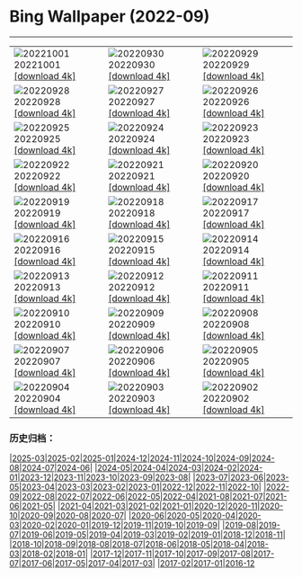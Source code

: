 # Bing Wallpaper (2022-09)
**************

<table><tr><td><img src="https://www.bing.com/th?id=OHR.NBP_FR-FR2587277972_1920x1080.jpg" alt="20221001"> 20221001 <a href="https://www.bing.com/th?id=OHR.NBP_FR-FR2587277972_UHD.jpg">[download 4k]</a></td><td><img src="https://www.bing.com/th?id=OHR.EubalaenaAustralis_FR-FR7459800196_1920x1080.jpg" alt="20220930"> 20220930 <a href="https://www.bing.com/th?id=OHR.EubalaenaAustralis_FR-FR7459800196_UHD.jpg">[download 4k]</a></td><td><img src="https://www.bing.com/th?id=OHR.InfiniD_FR-FR7335727196_1920x1080.jpg" alt="20220929"> 20220929 <a href="https://www.bing.com/th?id=OHR.InfiniD_FR-FR7335727196_UHD.jpg">[download 4k]</a></td></tr><tr><td><img src="https://www.bing.com/th?id=OHR.GoldenJellyfish_FR-FR7195746290_1920x1080.jpg" alt="20220928"> 20220928 <a href="https://www.bing.com/th?id=OHR.GoldenJellyfish_FR-FR7195746290_UHD.jpg">[download 4k]</a></td><td><img src="https://www.bing.com/th?id=OHR.YellowstoneUGB_FR-FR7054176049_1920x1080.jpg" alt="20220927"> 20220927 <a href="https://www.bing.com/th?id=OHR.YellowstoneUGB_FR-FR7054176049_UHD.jpg">[download 4k]</a></td><td><img src="https://www.bing.com/th?id=OHR.SusitnaRiver_FR-FR6868315576_1920x1080.jpg" alt="20220926"> 20220926 <a href="https://www.bing.com/th?id=OHR.SusitnaRiver_FR-FR6868315576_UHD.jpg">[download 4k]</a></td></tr><tr><td><img src="https://www.bing.com/th?id=OHR.AmazonMangroves_FR-FR6535464372_1920x1080.jpg" alt="20220925"> 20220925 <a href="https://www.bing.com/th?id=OHR.AmazonMangroves_FR-FR6535464372_UHD.jpg">[download 4k]</a></td><td><img src="https://www.bing.com/th?id=OHR.DarkSkyAcadia_FR-FR6402642209_1920x1080.jpg" alt="20220924"> 20220924 <a href="https://www.bing.com/th?id=OHR.DarkSkyAcadia_FR-FR6402642209_UHD.jpg">[download 4k]</a></td><td><img src="https://www.bing.com/th?id=OHR.FirstDayFall_FR-FR6231172120_1920x1080.jpg" alt="20220923"> 20220923 <a href="https://www.bing.com/th?id=OHR.FirstDayFall_FR-FR6231172120_UHD.jpg">[download 4k]</a></td></tr><tr><td><img src="https://www.bing.com/th?id=OHR.LastDollarRoad_FR-FR5163597520_1920x1080.jpg" alt="20220922"> 20220922 <a href="https://www.bing.com/th?id=OHR.LastDollarRoad_FR-FR5163597520_UHD.jpg">[download 4k]</a></td><td><img src="https://www.bing.com/th?id=OHR.PWPeaceDoves_FR-FR3806817971_1920x1080.jpg" alt="20220921"> 20220921 <a href="https://www.bing.com/th?id=OHR.PWPeaceDoves_FR-FR3806817971_UHD.jpg">[download 4k]</a></td><td><img src="https://www.bing.com/th?id=OHR.SitkaOtters_FR-FR3538056726_1920x1080.jpg" alt="20220920"> 20220920 <a href="https://www.bing.com/th?id=OHR.SitkaOtters_FR-FR3538056726_UHD.jpg">[download 4k]</a></td></tr><tr><td><img src="https://www.bing.com/th?id=OHR.QueenFuneral_FR-FR0158757969_1920x1080.jpg" alt="20220919"> 20220919 <a href="https://www.bing.com/th?id=OHR.QueenFuneral_FR-FR0158757969_UHD.jpg">[download 4k]</a></td><td><img src="https://www.bing.com/th?id=OHR.ArashiyamaBamboo_FR-FR2493137059_1920x1080.jpg" alt="20220918"> 20220918 <a href="https://www.bing.com/th?id=OHR.ArashiyamaBamboo_FR-FR2493137059_UHD.jpg">[download 4k]</a></td><td><img src="https://www.bing.com/th?id=OHR.Wellenflug_FR-FR2038001705_1920x1080.jpg" alt="20220917"> 20220917 <a href="https://www.bing.com/th?id=OHR.Wellenflug_FR-FR2038001705_UHD.jpg">[download 4k]</a></td></tr><tr><td><img src="https://www.bing.com/th?id=OHR.PianePuma_FR-FR1798497777_1920x1080.jpg" alt="20220916"> 20220916 <a href="https://www.bing.com/th?id=OHR.PianePuma_FR-FR1798497777_UHD.jpg">[download 4k]</a></td><td><img src="https://www.bing.com/th?id=OHR.PyreneesPark_FR-FR1682590544_1920x1080.jpg" alt="20220915"> 20220915 <a href="https://www.bing.com/th?id=OHR.PyreneesPark_FR-FR1682590544_UHD.jpg">[download 4k]</a></td><td><img src="https://www.bing.com/th?id=OHR.MarbleCanyon_FR-FR1436161431_1920x1080.jpg" alt="20220914"> 20220914 <a href="https://www.bing.com/th?id=OHR.MarbleCanyon_FR-FR1436161431_UHD.jpg">[download 4k]</a></td></tr><tr><td><img src="https://www.bing.com/th?id=OHR.GSDNPest_FR-FR1263781052_1920x1080.jpg" alt="20220913"> 20220913 <a href="https://www.bing.com/th?id=OHR.GSDNPest_FR-FR1263781052_UHD.jpg">[download 4k]</a></td><td><img src="https://www.bing.com/th?id=OHR.Aracari_FR-FR1154426746_1920x1080.jpg" alt="20220912"> 20220912 <a href="https://www.bing.com/th?id=OHR.Aracari_FR-FR1154426746_UHD.jpg">[download 4k]</a></td><td><img src="https://www.bing.com/th?id=OHR.LacChesserys_FR-FR0870000876_1920x1080.jpg" alt="20220911"> 20220911 <a href="https://www.bing.com/th?id=OHR.LacChesserys_FR-FR0870000876_UHD.jpg">[download 4k]</a></td></tr><tr><td><img src="https://www.bing.com/th?id=OHR.KLMidAutumn_FR-FR2241740049_1920x1080.jpg" alt="20220910"> 20220910 <a href="https://www.bing.com/th?id=OHR.KLMidAutumn_FR-FR2241740049_UHD.jpg">[download 4k]</a></td><td><img src="https://www.bing.com/th?id=OHR.BHNMBelize_FR-FR2008447486_1920x1080.jpg" alt="20220909"> 20220909 <a href="https://www.bing.com/th?id=OHR.BHNMBelize_FR-FR2008447486_UHD.jpg">[download 4k]</a></td><td><img src="https://www.bing.com/th?id=OHR.CircumnavigationAnni_FR-FR1523555042_1920x1080.jpg" alt="20220908"> 20220908 <a href="https://www.bing.com/th?id=OHR.CircumnavigationAnni_FR-FR1523555042_UHD.jpg">[download 4k]</a></td></tr><tr><td><img src="https://www.bing.com/th?id=OHR.MuseudoAmanha_FR-FR1189585672_1920x1080.jpg" alt="20220907"> 20220907 <a href="https://www.bing.com/th?id=OHR.MuseudoAmanha_FR-FR1189585672_UHD.jpg">[download 4k]</a></td><td><img src="https://www.bing.com/th?id=OHR.SquirrelMushroom_FR-FR0810925828_1920x1080.jpg" alt="20220906"> 20220906 <a href="https://www.bing.com/th?id=OHR.SquirrelMushroom_FR-FR0810925828_UHD.jpg">[download 4k]</a></td><td><img src="https://www.bing.com/th?id=OHR.SeitanLimania_FR-FR0583337434_1920x1080.jpg" alt="20220905"> 20220905 <a href="https://www.bing.com/th?id=OHR.SeitanLimania_FR-FR0583337434_UHD.jpg">[download 4k]</a></td></tr><tr><td><img src="https://www.bing.com/th?id=OHR.ArambolBeach_FR-FR0188707058_1920x1080.jpg" alt="20220904"> 20220904 <a href="https://www.bing.com/th?id=OHR.ArambolBeach_FR-FR0188707058_UHD.jpg">[download 4k]</a></td><td><img src="https://www.bing.com/th?id=OHR.MalaysiaTwinTowers_FR-FR9843303466_1920x1080.jpg" alt="20220903"> 20220903 <a href="https://www.bing.com/th?id=OHR.MalaysiaTwinTowers_FR-FR9843303466_UHD.jpg">[download 4k]</a></td><td><img src="https://www.bing.com/th?id=OHR.USFilmFestival_FR-FR9093073298_1920x1080.jpg" alt="20220902"> 20220902 <a href="https://www.bing.com/th?id=OHR.USFilmFestival_FR-FR9093073298_UHD.jpg">[download 4k]</a></td></tr></table>

### 历史归档：

|[2025-03](/../2025-03/2025-03.md)|[2025-02](/../2025-02/2025-02.md)|[2025-01](/../2025-01/2025-01.md)|[2024-12](/../2024-12/2024-12.md)|[2024-11](/../2024-11/2024-11.md)|[2024-10](/../2024-10/2024-10.md)|[2024-09](/../2024-09/2024-09.md)|[2024-08](/../2024-08/2024-08.md)|[2024-07](/../2024-07/2024-07.md)|[2024-06](/../2024-06/2024-06.md)|
|[2024-05](/../2024-05/2024-05.md)|[2024-04](/../2024-04/2024-04.md)|[2024-03](/../2024-03/2024-03.md)|[2024-02](/../2024-02/2024-02.md)|[2024-01](/../2024-01/2024-01.md)|[2023-12](/../2023-12/2023-12.md)|[2023-11](/../2023-11/2023-11.md)|[2023-10](/../2023-10/2023-10.md)|[2023-09](/../2023-09/2023-09.md)|[2023-08](/../2023-08/2023-08.md)|
|[2023-07](/../2023-07/2023-07.md)|[2023-06](/../2023-06/2023-06.md)|[2023-05](/../2023-05/2023-05.md)|[2023-04](/../2023-04/2023-04.md)|[2023-03](/../2023-03/2023-03.md)|[2023-02](/../2023-02/2023-02.md)|[2023-01](/../2023-01/2023-01.md)|[2022-12](/../2022-12/2022-12.md)|[2022-11](/../2022-11/2022-11.md)|[2022-10](/../2022-10/2022-10.md)|
|[2022-09](/2022-09.md)|[2022-08](/../2022-08/2022-08.md)|[2022-07](/../2022-07/2022-07.md)|[2022-06](/../2022-06/2022-06.md)|[2022-05](/../2022-05/2022-05.md)|[2022-04](/../2022-04/2022-04.md)|[2021-08](/../2021-08/2021-08.md)|[2021-07](/../2021-07/2021-07.md)|[2021-06](/../2021-06/2021-06.md)|[2021-05](/../2021-05/2021-05.md)|
|[2021-04](/../2021-04/2021-04.md)|[2021-03](/../2021-03/2021-03.md)|[2021-02](/../2021-02/2021-02.md)|[2021-01](/../2021-01/2021-01.md)|[2020-12](/../2020-12/2020-12.md)|[2020-11](/../2020-11/2020-11.md)|[2020-10](/../2020-10/2020-10.md)|[2020-09](/../2020-09/2020-09.md)|[2020-08](/../2020-08/2020-08.md)|[2020-07](/../2020-07/2020-07.md)|
|[2020-06](/../2020-06/2020-06.md)|[2020-05](/../2020-05/2020-05.md)|[2020-04](/../2020-04/2020-04.md)|[2020-03](/../2020-03/2020-03.md)|[2020-02](/../2020-02/2020-02.md)|[2020-01](/../2020-01/2020-01.md)|[2019-12](/../2019-12/2019-12.md)|[2019-11](/../2019-11/2019-11.md)|[2019-10](/../2019-10/2019-10.md)|[2019-09](/../2019-09/2019-09.md)|
|[2019-08](/../2019-08/2019-08.md)|[2019-07](/../2019-07/2019-07.md)|[2019-06](/../2019-06/2019-06.md)|[2019-05](/../2019-05/2019-05.md)|[2019-04](/../2019-04/2019-04.md)|[2019-03](/../2019-03/2019-03.md)|[2019-02](/../2019-02/2019-02.md)|[2019-01](/../2019-01/2019-01.md)|[2018-12](/../2018-12/2018-12.md)|[2018-11](/../2018-11/2018-11.md)|
|[2018-10](/../2018-10/2018-10.md)|[2018-09](/../2018-09/2018-09.md)|[2018-08](/../2018-08/2018-08.md)|[2018-07](/../2018-07/2018-07.md)|[2018-06](/../2018-06/2018-06.md)|[2018-05](/../2018-05/2018-05.md)|[2018-04](/../2018-04/2018-04.md)|[2018-03](/../2018-03/2018-03.md)|[2018-02](/../2018-02/2018-02.md)|[2018-01](/../2018-01/2018-01.md)|
|[2017-12](/../2017-12/2017-12.md)|[2017-11](/../2017-11/2017-11.md)|[2017-10](/../2017-10/2017-10.md)|[2017-09](/../2017-09/2017-09.md)|[2017-08](/../2017-08/2017-08.md)|[2017-07](/../2017-07/2017-07.md)|[2017-06](/../2017-06/2017-06.md)|[2017-05](/../2017-05/2017-05.md)|[2017-04](/../2017-04/2017-04.md)|[2017-03](/../2017-03/2017-03.md)|
|[2017-02](/../2017-02/2017-02.md)|[2017-01](/../2017-01/2017-01.md)|[2016-12](/../2016-12/2016-12.md)